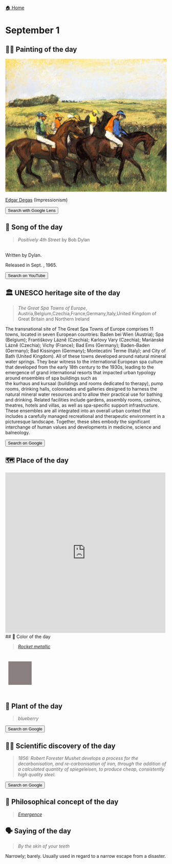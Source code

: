 
[🏠 Home](../../index.md)

# September 1

## 🧑‍🎨 Painting of the day

<img width="600" src="../img/Edgar_Degas_4.jpg">

[Edgar Degas](http://en.wikipedia.org/wiki/Edgar_Degas) (Impressionism)

<button class="btn btn-success"
onclick=" window.open('https://lens.google.com/uploadbyurl?url=https://iretes.github.io/one-a-day/data/img/Edgar_Degas_4.jpg','_blank')">
Search with Google Lens
</button>

## 🎼 Song of the day

> *Positively 4th Street*
by Bob Dylan

<br />Written by Dylan.

Released in Sept. , 1965.

<button class="btn btn-success"
onclick=" window.open('http://www.youtube.com/search?q=Positively 4th Street by Bob Dylan','_blank')">
Search on YouTube
</button>

## 🏛️ UNESCO heritage site of the day

> *The Great Spa Towns of Europe*, Austria,Belgium,Czechia,France,Germany,Italy,United Kingdom of Great Britain and Northern Ireland

The transnational site of The Great Spa Towns of Europe comprises 11 towns, located in seven European countries: Baden bei Wien (Austria); Spa (Belgium); Františkovy Lázně (Czechia); Karlovy Vary (Czechia); Mariánské Lázně (Czechia); Vichy (France); Bad Ems (Germany); Baden-Baden (Germany); Bad Kissingen (Germany); Montecatini Terme (Italy); and City of Bath (United Kingdom). All of these towns developed around natural mineral water springs. They bear witness to the international European spa culture that developed from the early 18th century to the 1930s, leading to the emergence of grand international resorts that impacted urban typology around ensembles of spa buildings such as the kurhaus and kursaal (buildings and rooms dedicated to therapy), pump rooms, drinking halls, colonnades and galleries designed to harness the natural mineral water resources and to allow their practical use for bathing and drinking. Related facilities include gardens, assembly rooms, casinos, theatres, hotels and villas, as well as spa-specific support infrastructure. These ensembles are all integrated into an overall urban context that includes a carefully managed recreational and therapeutic environment in a picturesque landscape. Together, these sites embody the significant interchange of human values and developments in medicine, science and balneology.

<button class="btn btn-success"
onclick=" window.open('http://www.google.com/search?q=The Great Spa Towns of Europe','_blank')">
Search on Google
</button>

## 🗺️ Place of the day

<iframe
src="https://www.mapcrunch.com"
name="mapcrunch"
width="500"
height="500"
allowTransparency="true"
scrolling="no"
frameborder="0"
>
</iframe>
## 🎨 Color of the day

> *[Rocket metallic](https://en.wikipedia.org/wiki/Shades_of_gray#Rocket_metallic)*

<div style="color:#8A7F80; font-size: 100px;">&#9632;</div>

## 🌿 Plant of the day

> *blueberry*

<button class="btn btn-success"
onclick=" window.open('http://www.google.com/search?q=blueberry','_blank')">
Search on Google
</button>

## 🧑‍🔬 Scientific discovery of the day

> *1856: Robert Forester Mushet develops a process for the decarbonisation, and re-carbonisation of iron, through the addition of a calculated quantity of spiegeleisen, to produce cheap, consistently high quality steel.*

<button class="btn btn-success"
onclick=" window.open('http://www.google.com/search?q=1856: Robert Forester Mushet develops a process for the decarbonisation, and re-carbonisation of iron, through the addition of a calculated quantity of spiegeleisen, to produce cheap, consistently high quality steel.','_blank')"> 
Search on Google
</button>

## 💭 Philosophical concept of the day

> *[Emergence](https://en.wikipedia.org/wiki/Emergence)*

## 🗣️ Saying of the day

> *By the skin of your teeth*

Narrowly; barely. Usually used in regard to a narrow escape from a disaster.

